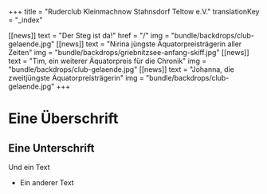 +++
title = "Ruderclub Kleinmachnow Stahnsdorf Teltow e.V."
translationKey = "_index"

[[news]]
text = "Der Steg ist da!"
href = "/"
img = "bundle/backdrops/club-gelaende.jpg"
[[news]]
text = "Nirina jüngste Äquatorpreisträgerin aller Zeiten"
img = "bundle/backdrops/griebnitzsee-anfang-skiff.jpg"
[[news]]
text = "Tim, ein weiterer Äquatorpreis für die Chronik"
img = "bundle/backdrops/club-gelaende.jpg"
[[news]]
text = "Johanna, die zweitjüngste Äquatorpreisträgerin"
img = "bundle/backdrops/club-gelaende.jpg"
+++


# Eine Überschrift

## Eine Unterschrift

Und ein Text

- Ein anderer Text
